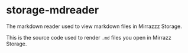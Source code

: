 # storage-mdreader
The markdown reader used to view markdown files in Mirrazzz Storage.

This is the source code used to render `.md` files you open in Mirrazz Storage.
